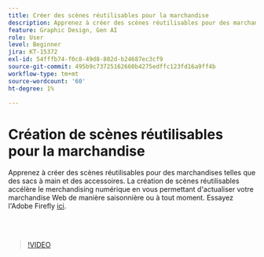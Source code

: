 ```yaml
---
title: Créer des scènes réutilisables pour la marchandise
description: Apprenez à créer des scènes réutilisables pour des marchandises telles que des sacs à main et des accessoires
feature: Graphic Design, Gen AI
role: User
level: Beginner
jira: KT-15372
exl-id: 54fffb74-f0c8-49d8-802d-b24687ec3cf9
source-git-commit: 495b9c73725162660b4275edffc123fd16a9ff4b
workflow-type: tm+mt
source-wordcount: '60'
ht-degree: 1%

---
```


# Création de scènes réutilisables pour la marchandise

Apprenez à créer des scènes réutilisables pour des marchandises telles que des sacs à main et des accessoires. La création de scènes réutilisables accélère le merchandising numérique en vous permettant d&#39;actualiser votre marchandise Web de manière saisonnière ou à tout moment. Essayez l&#39;Adobe Firefly [ici](https://firefly.adobe.com/).

<br> 

>[!VIDEO](https://video.tv.adobe.com/v/3428765?quality=12&learn=on&hidetitle=true)
